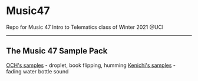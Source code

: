 # Music47
Repo for Music 47 Intro to Telematics class of Winter 2021 @UCI

---
## The Music 47 Sample Pack

[OCH's samples](https://drive.google.com/drive/folders/11S75rZlX1pxgA1nzz1yMlQ8Er9NQYwF9?usp=sharing) - droplet, book flipping, humming
[Kenichi's samples](https://drive.google.com/drive/folders/1I3ndmaL8Cc4jQIBhZuzdgs8QG3Wb7m4t?usp=sharing) - fading water bottle sound
